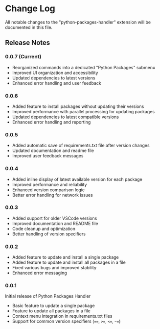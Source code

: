 # Change Log

All notable changes to the "python-packages-handler" extension will be documented in this file.

## Release Notes

### 0.0.7 (Current)
- Reorganized commands into a dedicated "Python Packages" submenu
- Improved UI organization and accessibility
- Updated dependencies to latest versions
- Enhanced error handling and user feedback

### 0.0.6
- Added feature to install packages without updating their versions
- Improved performance with parallel processing for updating packages
- Updated dependencies to latest compatible versions
- Enhanced error handling and reporting

### 0.0.5
- Added automatic save of requirements.txt file after version changes
- Updated documentation and readme file
- Improved user feedback messages

### 0.0.4
- Added inline display of latest available version for each package
- Improved performance and reliability
- Enhanced version comparison logic
- Better error handling for network issues

### 0.0.3
- Added support for older VSCode versions
- Improved documentation and README file
- Code cleanup and optimization
- Better handling of version specifiers

### 0.0.2
- Added feature to update and install a single package
- Added feature to update and install all packages in a file
- Fixed various bugs and improved stability
- Enhanced error messaging

### 0.0.1
Initial release of Python Packages Handler
- Basic feature to update a single package
- Feature to update all packages in a file
- Context menu integration in requirements.txt files
- Support for common version specifiers (`==`, `>=`, `<=`, `~=`)